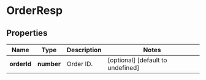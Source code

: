 # OrderResp

## Properties

Name | Type | Description | Notes
------------ | ------------- | ------------- | -------------
**orderId** | **number** | Order ID. | [optional] [default to undefined]

